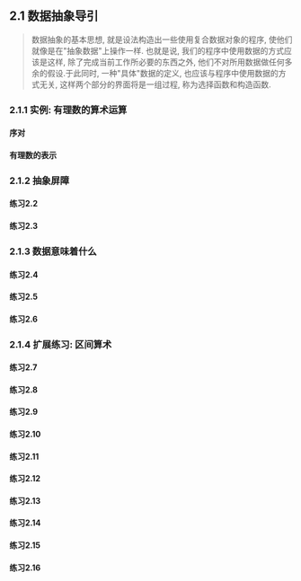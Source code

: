 ## 2.1 数据抽象导引
> 数据抽象的基本思想, 就是设法构造出一些使用复合数据对象的程序, 使他们就像是在"抽象数据"上操作一样. 也就是说, 我们的程序中使用数据的方式应该是这样, 除了完成当前工作所必要的东西之外, 他们不对所用数据做任何多余的假设.于此同时, 一种"具体"数据的定义, 也应该与程序中使用数据的方式无关, 这样两个部分的界面将是一组过程, 称为选择函数和构造函数.  

### 2.1.1 实例: 有理数的算术运算  

#### 序对

#### 有理数的表示

### 2.1.2 抽象屏障

#### 练习2.2

#### 练习2.3

### 2.1.3 数据意味着什么

#### 练习2.4

#### 练习2.5

#### 练习2.6

### 2.1.4 扩展练习: 区间算术

#### 练习2.7

#### 练习2.8

#### 练习2.9

#### 练习2.10

#### 练习2.11

#### 练习2.12

#### 练习2.13

#### 练习2.14

#### 练习2.15

#### 练习2.16
